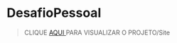 # DesafioPessoal
> CLIQUE <a href="https://saulo-rep.github.io/DesafioPessoal/" target="_blank"> AQUI </a> PARA VISUALIZAR O PROJETO/Site
